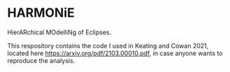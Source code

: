 # HARMONiE
HierARchical MOdelliNg of Eclipses. 

This respository contains the code I used in Keating and Cowan 2021, located here https://arxiv.org/pdf/2103.00010.pdf, 
in case anyone wants to reproduce the analysis.




